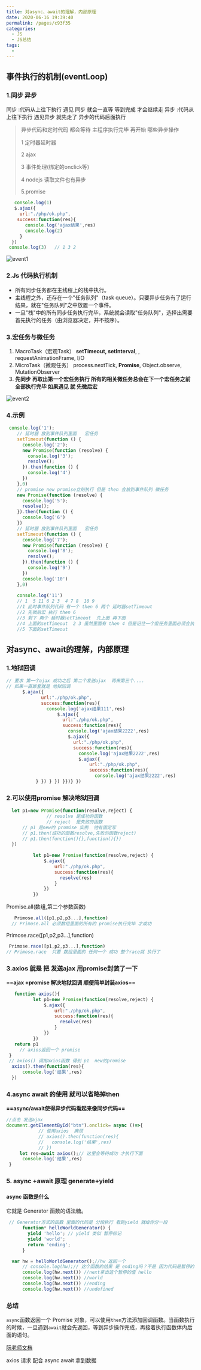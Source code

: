 ```yaml
---
title: 对async、await的理解，内部原理
date: 2020-06-16 19:39:40
permalink: /pages/c93f35
categories: 
  - JS
  - JS总结
tags: 
  -
---
```

##  事件执行的机制(eventLoop)

### 1.同步 异步 

 同步  :代码从上往下执行 遇见 同步 就会一直等 等到完成 才会继续走
 异步  :代码从上往下执行 遇见异步 就先走了  异步的代码后面执行

>  异步代码和定时代码 都会等待 主程序执行完毕 再开始
>  哪些异步操作 
>
> 1 定时器延时器 
>
> 2 ajax 
>
> 3 事件处理(绑定的onclick等) 
>
>  4 nodejs 读取文件也有异步
>
>  5.promise

```js
   console.log(1)
   $.ajax({
     url:"./php/ok.php",
    success:function(res){
       console.log('ajax结果',res)
       console.log(2)
     }
  })
 console.log(3)   // 1 3 2 
```

![event1](../img/event1.png)

###  2.Js 代码执行机制

- 所有同步任务都在主线程上的栈中执行。
- 主线程之外，还存在一个"任务队列"（task queue）。只要异步任务有了运行结果，就在"任务队列"之中放置一个事件。
- 一旦"栈"中的所有同步任务执行完毕，系统就会读取"任务队列"，选择出需要首先执行的任务（由浏览器决定，并不按序）。

###  3.宏任务与微任务

1. MacroTask（宏观Task） **setTimeout, setInterval**, , requestAnimationFrame, I/O
2. MicroTask（微观任务） process.nextTick, **Promise**, Object.observe, MutationObserver
3. **先同步 再取出第一个宏任务执行 所有的相关微任务总会在下一个宏任务之前全部执行完毕   如果遇见 就  先微后宏**

![event2](../img/event2.png)

### 4.示例

```js
 console.log('1');
    // 延时器 放到事件队列里面   宏任务
    setTimeout(function () {
      console.log('2');
      new Promise(function (resolve) {
        console.log('3');
        resolve();
      }).then(function () {
        console.log('4')
      })
    },0)
    // promise new promise立刻执行 但是 then 会放到事件队列 微任务
    new Promise(function (resolve) {
      console.log('5');
      resolve();
    }).then(function () {
      console.log('6')
    })
    // 延时器 放到事件队列里面   宏任务
    setTimeout(function () {
      console.log('7');
      new Promise(function (resolve) {
        console.log('8');
        resolve();
      }).then(function () {
        console.log('9')
      })
      console.log('10')
    },0)
   
    console.log('11')
    // 1  5 11 6 2 3  4 7 8  10 9
    //1 此时事件队列代码 有一个 then 6 两个 延时器setTimeout
    //2 先微后宏 执行 then 6 
    //3 剩下 两个 延时器setTimeout  先上面 再下面
    //4 上面的setTimeout  2 3 虽然里面有 then 4 但是记住一个宏任务里面必须会执行完微任务
    //5 下面的setTimeout
```

## 对async、await的理解，内部原理

###   1.地狱回调

```js
// 要求 第一个ajax 成功之后 第二个发送ajax  再来第三个....
// 如果一直嵌套就是 地狱回调
      $.ajax({
             url:"./php/ok.php",
             success:function(res){
               console.log('ajax结果111',res)
                   $.ajax({
                     url:"./php/ok.php",
                     success:function(res){
                       console.log('ajax结果2222',res)
                       $.ajax({
                         url:"./php/ok.php",
                         success:function(res){
                           console.log('ajax结果2222',res)
                           $.ajax({
                               url:"./php/ok.php",
                               success:function(res){
                                 console.log('ajax结果2222',res)
           } }) } }) }})} })
```

### 2.可以使用promise 解决地狱回调

```js
  let p1=new Promise(function(resolve,reject) {
               // resolve 是成功的函数
               // reject  是失败的函数
      // p1 是new的 promise 实例  他有固定写
      // p1.then(成功的函数resolve,失败的函数reject)
      // p1.then(function(){},function(){})
  })
  
          let p1=new Promise(function(resolve,reject) {
              $.ajax({
                  url:"./php/ok.php",
                  success:function(res){
                    resolve(res)
                  }
              })
          })
```

Promise.all(数组,第二个参数函数)

```js
   Primose.all([p1,p2,p3...],function)
  // Primose.all 必须数组里面的所有的 promise执行完毕 才成功 
```

Primose.race([p1,p2,p3...],function)

```js
 Primose.race([p1,p2,p3...],function)
// Primose.race  只要 数组里面的 任何一个 成功 整个race就 执行了
```

### 3.axios 就是 把 发送ajax 用promise封装了一下

**==ajax +promise  解决地狱回调 顺便简单封装axios==** 

```js
   function axios(){
          let p1=new Promise(function(resolve,reject) {
              $.ajax({
                  url:"./php/ok.php",
                  success:function(res){
                    resolve(res)
                  }
              })
          })
   return p1
     // axios返回一个 promise
 }
 // axios() 调用axios函数 得到 p1  new的promise
  axios().then(function(res){
      console.log('结果',res)
  })
```

### 4.async  await 的使用  就可以省略掉then 

 **==async/await使得异步代码看起来像同步代码==**

```js
//点击 发送ajax
document.getElementById("btn").onclick= async ()=>{
            // 使用axios  麻烦
            // axios().then(function(res){
            //   console.log('结果',res)
            // })
     let res=await axios();// 这里会等待成功 才执行下面
      console.log('结果',res)
 }
```

### 5. async +await 原理  generate+yield

#### async 函数是什么

它就是 Generator 函数的语法糖。

```js
 // Generator方式的函数 里面的代码是 分段执行 看到yield 就给你分一段
      function* helloWorldGenerator() {
        yield 'hello'; // yield 类似 暂停标记
        yield 'world';
        return 'ending';
      }

  var hw = helloWorldGenerator();//hw 返回一个
      // console.log(hw);// 这个函数的结果 是 ending吗？不是 因为代码是暂停的 是一个暂停标记 指向hello
      console.log(hw.next()) //next拿出这个暂停的值 hello
      console.log(hw.next()) //world
      console.log(hw.next()) //ending
      console.log(hw.next()) //undefined
```

###  总结

`async`函数返回一个 Promise 对象，可以使用`then`方法添加回调函数。当函数执行的时候，一旦遇到`await`就会先返回，等到异步操作完成，再接着执行函数体内后面的语句。

[阮老师文档](http://es6.ruanyifeng.com/#docs/async)

 axios 请求 配合 async await  拿到数据